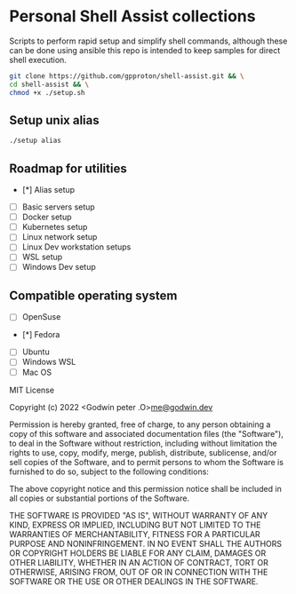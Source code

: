 # Personal Shell Assist collections

Scripts to perform rapid setup and simplify shell commands, although these can be done using ansible this repo is intended to keep samples for direct shell execution.

```bash
git clone https://github.com/gpproton/shell-assist.git && \
cd shell-assist && \
chmod +x ./setup.sh
```

## Setup unix alias

```bash
./setup alias
```

## Roadmap for utilities
- [*] Alias setup
- [ ] Basic servers setup
- [ ] Docker setup
- [ ] Kubernetes setup
- [ ] Linux network setup
- [ ] Linux Dev workstation setups
- [ ] WSL setup
- [ ] Windows Dev setup

## Compatible operating system
- [ ] OpenSuse
- [*] Fedora
- [ ] Ubuntu
- [ ] Windows WSL
- [ ] Mac OS

MIT License

Copyright (c) 2022 <Godwin peter .O>me@godwin.dev

Permission is hereby granted, free of charge, to any person obtaining a copy
of this software and associated documentation files (the "Software"), to deal
in the Software without restriction, including without limitation the rights
to use, copy, modify, merge, publish, distribute, sublicense, and/or sell
copies of the Software, and to permit persons to whom the Software is
furnished to do so, subject to the following conditions:

The above copyright notice and this permission notice shall be included in all
copies or substantial portions of the Software.

THE SOFTWARE IS PROVIDED "AS IS", WITHOUT WARRANTY OF ANY KIND, EXPRESS OR
IMPLIED, INCLUDING BUT NOT LIMITED TO THE WARRANTIES OF MERCHANTABILITY,
FITNESS FOR A PARTICULAR PURPOSE AND NONINFRINGEMENT. IN NO EVENT SHALL THE
AUTHORS OR COPYRIGHT HOLDERS BE LIABLE FOR ANY CLAIM, DAMAGES OR OTHER
LIABILITY, WHETHER IN AN ACTION OF CONTRACT, TORT OR OTHERWISE, ARISING FROM,
OUT OF OR IN CONNECTION WITH THE SOFTWARE OR THE USE OR OTHER DEALINGS IN THE
SOFTWARE.
